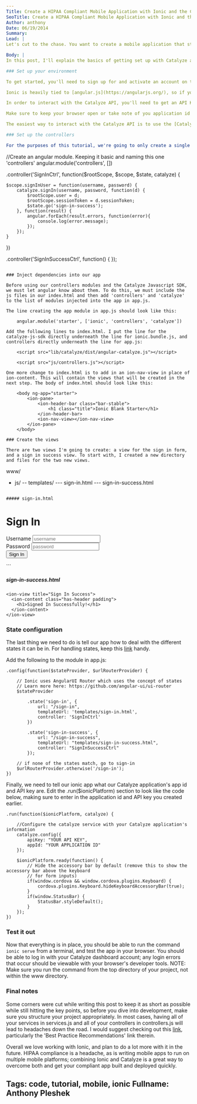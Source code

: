 ```yaml
---
Title: Create a HIPAA Compliant Mobile Application with Ionic and the Catalyze API
SeoTitle: Create a HIPAA Compliant Mobile Application with Ionic and the Catalyze API
Author: anthony
Date: 06/19/2014
Summary: 
Lead: |
Let's cut to the chase. You want to create a mobile application that stores PHI (protected health information), and you want to get it to users as fast as possible. A good option for reaching your customers quickly, without spending time becoming a HIPAA expert, is by using the Catalyze HIPAA Compliant Backend as a Service (BaaS) for storing your data and [Ionic](http://ionicframework.com/) for developing your mobile app.

Body: |
In this post, I'll explain the basics of getting set up with Catalyze and Ionic by explaining how to create a simple app with Ionic that can be used to sign in with a Catalyze account.

### Set up your environment

To get started, you'll need to sign up for and activate an account on the [Catalyze dashboard](https://dashboard.catalyze.io/signup) if you haven't already done so. You'll also need to get all of the necessary components to develop using the Ionic Framework. Following their [getting started guide](http://ionicframework.com/getting-started/) will get you everything you need to begin. I used the blank project template for the code below, but there shouldn't be too many changes to use the tabs or sidemenu templates.

Ionic is heavily tied to [angular.js](https://angularjs.org/), so if you don't have any experience with angular, you might want to do a little up front research before jumping in to writing your code. A good overview is [here](http://stephanebegaudeau.tumblr.com/post/48776908163/everything-you-need-to-understand-to-start-with).

In order to interact with the Catalyze API, you'll need to get an API Key. The easiest way to do so is through the [dashboard](https://dashboard.catalyze.io). If you've just created an account, you'll need to [create an organization](https://dashboard.catalyze.io/account) for your account, [create an application](https://dashboard.catalyze.io/applications), and create an API Key for your application.

Make sure to keep your browser open or take note of you application id and the API key that was created as you will need them shortly.

The easiest way to interact with the Catalyze API is to use the [Catalyze Javascript SDK](https://github.com/catalyzeio/catalyze-js-sdk). For ionic, you will probably want to install it using bower, and save it to your dependencies by running `bower install --save-dev catalyze` from the command line within your ionic project's directory.

### Set up the controllers

For the purposes of this tutorial, we're going to only create a single file to keep track of our controllers. The file www/js/controllers.js should contain the following:

```
//Create an angular module. Keeping it basic and naming this one 'controllers'
angular.module('controllers', [])

.controller('SignInCtrl', function($rootScope, $scope, $state, catalyze) {

	$scope.signInUser = function(username, password) {
		catalyze.signIn(username, password, function(d) {
			$rootScope.user = d;
			$rootScope.sessionToken = d.sessionToken;
			$state.go('sign-in-success');
		}, function(result) {
			angular.forEach(result.errors, function(error){
				console.log(error.message);
			});
		});
	}
})

.controller('SignInSuccessCtrl', function() {
});
```

### Inject dependencies into our app

Before using our controllers modules and the Catalyze Javascript SDK, we must let angular know about them. To do this, we must include the js files in our index.html and then add 'controllers' and 'catalyze' to the list of modules injected into the app in app.js.

The line creating the app module in app.js should look like this:

	angular.module('starter', ['ionic', 'controllers', 'catalyze'])

Add the following lines to index.html. I put the line for the catalyze-js-sdk directly underneath the line for ionic.bundle.js, and controllers directly underneath the line for app.js:

	<script src="lib/catalyze/dist/angular-catalyze.js"></script>

	<script src="js/controllers.js"></script>

One more change to index.html is to add in an ion-nav-view in place of ion-content. This will contain the views that will be created in the next step. The body of index.html should look like this:

	<body ng-app="starter">
		<ion-pane>
			<ion-header-bar class="bar-stable">
				<h1 class="title">Ionic Blank Starter</h1>
			</ion-header-bar>
			<ion-nav-view></ion-nav-view>
		</ion-pane>
	</body>

### Create the views

There are two views I'm going to create: a view for the sign in form, and a sign in success view. To start with, I created a new directory and files for the two new views.

```
www/
- js/
-- templates/
--- sign-in.html
--- sign-in-success.html
```

##### sign-in.html

```
<ion-view title="Sign In">
  <ion-content class="has-header padding">
    <h1>Sign In</h1>
		<form role="form" ng-submit="signInUser(username, password)" ng-controller="SignInCtrl">
			<div>
				<label for="username">Username</label>
				<input name="username" ng-model="username" placeholder="username">
			</div>
			<div>
				<label for="password">Password</label>
				<input name="password" ng-model="password" type="password" placeholder="password">
			</div>
			<button type="submit">Sign In</button>
		</form>
  </ion-content>
</ion-view>
```

##### sign-in-success.html

```
<ion-view title="Sign In Success">
  <ion-content class="has-header padding">
    <h1>Signed In Successfully!</h1>
  </ion-content>
</ion-view>
```

### State configuration

The last thing we need to do is tell our app how to deal with the different states it can be in. For handling states, keep this [link](https://github.com/angular-ui/ui-router) handy.

Add the following to the module in app.js:

```
.config(function($stateProvider, $urlRouterProvider) {

	// Ionic uses AngularUI Router which uses the concept of states
	// Learn more here: https://github.com/angular-ui/ui-router
	$stateProvider

		.state('sign-in', {
			url: "/sign-in", 
			templateUrl: 'templates/sign-in.html', 
			controller: 'SignInCtrl'
		})

		.state('sign-in-success', {
			url: "/sign-in-success", 
			templateUrl: "templates/sign-in-success.html", 
			controller: "SignInSuccessCtrl"
		});

	// if none of the states match, go to sign-in
	$urlRouterProvider.otherwise('/sign-in');
})
```

Finally, we need to tell our ionic app what our Catalyze application's app id and API key are. Edit the .run($ionicPlatform) section to look like the code below, making sure to enter in the application id and API key you created earlier.

```
.run(function($ionicPlatform, catalyze) {

	//Configure the catalyze service with your Catalyze application's information
	catalyze.config({
		apiKey: "YOUR API KEY", 
		appId: "YOUR APPLICATION ID"
	});

	$ionicPlatform.ready(function() {
		// Hide the accessory bar by default (remove this to show the accessory bar above the keyboard
		// for form inputs)
		if(window.cordova && window.cordova.plugins.Keyboard) {
			cordova.plugins.Keyboard.hideKeyboardAccessoryBar(true);
		}
		if(window.StatusBar) {
			StatusBar.styleDefault();
		}
	});
})
```

### Test it out

Now that everything is in place, you should be able to run the command `ionic serve` from a terminal, and test the app in your browser. You should be able to log in with your Catalyze dashboard account; any login errors that occur should be viewable with your browser's developer tools. NOTE: Make sure you run the command from the top directory of your project, not within the www directory.

### Final notes

Some corners were cut while writing this post to keep it as short as possible while still hitting the key points, so before you dive into development, make sure you structure your project appropriately. In most cases, having all of your services in services.js and all of your controllers in controllers.js will lead to headaches down the road. I would suggest checking out this [link](http://blog.angularjs.org/2014/02/an-angularjs-style-guide-and-best.html), particularly the 'Best Practice Recommendations' link therein.

Overall we love working with Ionic, and plan to do a lot more with it in the future. HIPAA compliance is a headache, as is writing mobile apps to run on multiple mobile platforms; combining Ionic and Catalyze is a great way to overcome both and get your compliant app built and deployed quickly.

Tags: code, tutorial, mobile, ionic
Fullname: Anthony Pleshek
---
```

